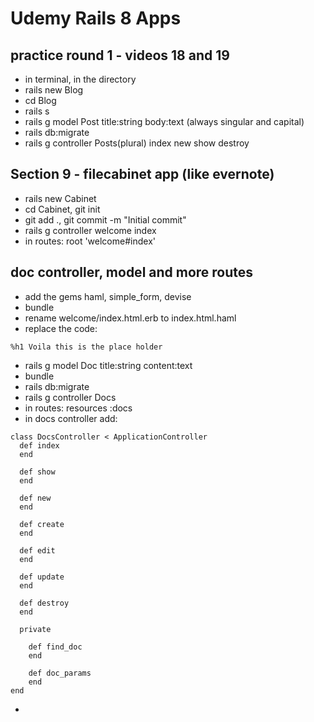 <link rel="stylesheet" href="style.css">

# Udemy Rails 8 Apps

## practice round 1 - videos 18 and 19
- in terminal, in the directory
- rails new Blog
- cd Blog
- rails s
- rails g model Post title:string body:text (always singular and capital)
- rails db:migrate
- rails g controller Posts(plural) index new show destroy

## Section 9 - filecabinet app (like evernote)
- rails new Cabinet
- cd Cabinet, git init
- git add ., git commit -m "Initial commit"
- rails g controller welcome index
- in routes: root 'welcome#index'

## doc controller, model and more routes
- add the gems haml, simple_form, devise
- bundle
- rename welcome/index.html.erb to index.html.haml
- replace the code: 

```
%h1 Voila this is the place holder
```

- rails g model Doc title:string content:text
- bundle
- rails db:migrate
- rails g controller Docs
- in routes: resources :docs
- in docs controller add:

```
class DocsController < ApplicationController
  def index
  end

  def show
  end

  def new
  end

  def create
  end

  def edit
  end

  def update
  end

  def destroy
  end

  private

    def find_doc
    end

    def doc_params
    end
end

```

- 	